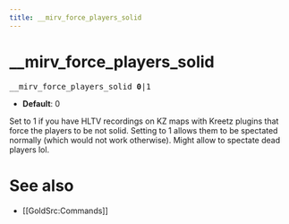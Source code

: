 ```yaml
---
title: __mirv_force_players_solid
---
```


# __mirv_force_players_solid

<tt>__mirv_force_players_solid **0**|1</tt>

* **Default**: 0

Set to 1 if you have HLTV recordings on KZ maps with Kreetz plugins that force the players to be not solid. Setting to 1 allows them to be spectated normally (which would not work otherwise). Might allow to spectate dead players lol.

# See also

* [[GoldSrc:Commands]]


